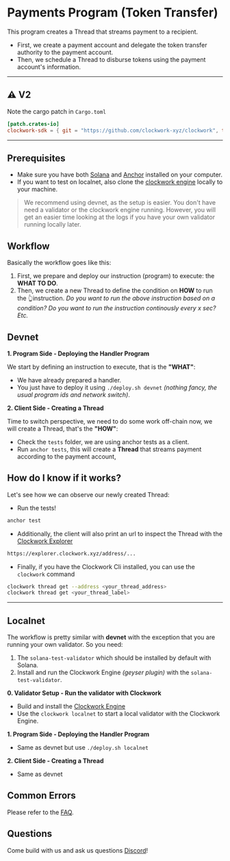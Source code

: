 # **Payments Program (Token Transfer)**

This program creates a Thread that streams payment to a recipient.
- First, we create a payment account and delegate the token transfer authority to the payment account.
- Then, we schedule a Thread to disburse tokens using the payment account's information.

---
## ⚠️ V2
Note the cargo patch in `Cargo.toml`
```toml
[patch.crates-io]
clockwork-sdk = { git = "https://github.com/clockwork-xyz/clockwork", tag = "v2.0.1" }
```
---

## Prerequisites
- Make sure you have both [Solana](https://docs.solana.com/cli/install-solana-cli-tools) and [Anchor](https://www.anchor-lang.com/docs/installation) installed on your computer.
- If you want to test on localnet, also clone the [clockwork engine](https://github.com/clockwork-xyz/clockwork/)
  locally to your machine.

> We recommend using devnet, as the setup is easier. You don't have need a validator or the clockwork engine
> running. However, you will get an easier time looking at the logs if you have your own validator running locally
> later.

## Workflow
Basically the workflow goes like this:
1. First, we prepare and deploy our instruction (program) to execute: the __WHAT TO DO__.
2. Then, we create a new Thread to define the condition on __HOW__ to run the 👆instruction. _Do you want to run the
   above instruction based on a condition? Do you want to run the instruction continously every x sec? Etc._

## Devnet
**1. Program Side - Deploying the Handler Program**

We start by defining an instruction to execute, that is the __"WHAT"__:
- We have already prepared a handler.
- You just have to deploy it using `./deploy.sh devnet` _(nothing fancy, the usual program ids and network switch)_.

**2. Client Side - Creating a Thread**

Time to switch perspective, we need to do some work off-chain now, we will create a Thread, that's the __"HOW"__:
- Check the `tests` folder, we are using anchor tests as a client.
- Run `anchor tests`, this will create a __Thread__ that streams payment according to the payment account,

## How do I know if it works?
Let's see how we can observe our newly created Thread:
- Run the tests!
```bash
anchor test
```
- Additionally, the client will also print an url to inspect the Thread with the [Clockwork Explorer](https://explorer.clockwork.xyz/)
```bash
https://explorer.clockwork.xyz/address/...
```
- Finally, if you have the Clockwork Cli installed, you can use the `clockwork` command
```bash
clockwork thread get --address <your_thread_address> 
clockwork thread get <your_thread_label>
```

---

## Localnet

The workflow is pretty similar with __devnet__ with the exception that you are running your own validator. So you need:
1. The `solana-test-validator` which should be installed by default with Solana.
2. Install and run the Clockwork Engine _(geyser plugin)_ with the `solana-test-validator`.

**0. Validator Setup - Run the validator with Clockwork**

- Build and install the [Clockwork Engine](https://github.com/clockwork-xyz/clockwork#local-development)
- Use the `clockwork localnet` to start a local validator with the Clockwork Engine.

**1. Program Side - Deploying the Handler Program**

- Same as devnet but use `./deploy.sh localnet`

**2. Client Side - Creating a Thread**

- Same as devnet

## Common Errors
Please refer to the [FAQ](https://github.com/clockwork-xyz/docs/blob/main/FAQ.md#common-errors).

## Questions
Come build with us and ask us questions [Discord](https://discord.gg/epHsTsnUre)!
